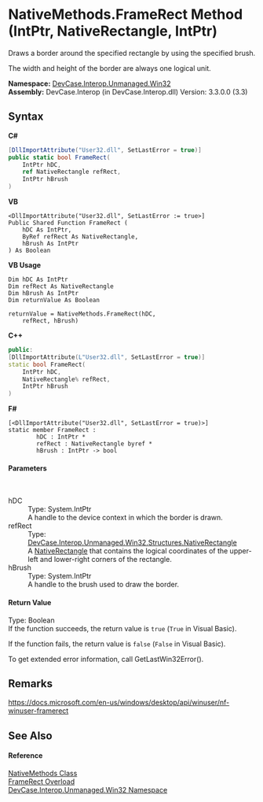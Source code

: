 # NativeMethods.FrameRect Method (IntPtr, NativeRectangle, IntPtr)
 

Draws a border around the specified rectangle by using the specified brush. 

 The width and height of the border are always one logical unit.

**Namespace:**&nbsp;<a href="N_DevCase_Interop_Unmanaged_Win32">DevCase.Interop.Unmanaged.Win32</a><br />**Assembly:**&nbsp;DevCase.Interop (in DevCase.Interop.dll) Version: 3.3.0.0 (3.3)

## Syntax

**C#**<br />
``` C#
[DllImportAttribute("User32.dll", SetLastError = true)]
public static bool FrameRect(
	IntPtr hDC,
	ref NativeRectangle refRect,
	IntPtr hBrush
)
```

**VB**<br />
``` VB
<DllImportAttribute("User32.dll", SetLastError := true>]
Public Shared Function FrameRect ( 
	hDC As IntPtr,
	ByRef refRect As NativeRectangle,
	hBrush As IntPtr
) As Boolean
```

**VB Usage**<br />
``` VB Usage
Dim hDC As IntPtr
Dim refRect As NativeRectangle
Dim hBrush As IntPtr
Dim returnValue As Boolean

returnValue = NativeMethods.FrameRect(hDC, 
	refRect, hBrush)
```

**C++**<br />
``` C++
public:
[DllImportAttribute(L"User32.dll", SetLastError = true)]
static bool FrameRect(
	IntPtr hDC, 
	NativeRectangle% refRect, 
	IntPtr hBrush
)
```

**F#**<br />
``` F#
[<DllImportAttribute("User32.dll", SetLastError = true)>]
static member FrameRect : 
        hDC : IntPtr * 
        refRect : NativeRectangle byref * 
        hBrush : IntPtr -> bool 

```


#### Parameters
&nbsp;<dl><dt>hDC</dt><dd>Type: System.IntPtr<br />A handle to the device context in which the border is drawn.</dd><dt>refRect</dt><dd>Type: <a href="T_DevCase_Interop_Unmanaged_Win32_Structures_NativeRectangle">DevCase.Interop.Unmanaged.Win32.Structures.NativeRectangle</a><br />A <a href="T_DevCase_Interop_Unmanaged_Win32_Structures_NativeRectangle">NativeRectangle</a> that contains the logical coordinates of the upper-left and lower-right corners of the rectangle.</dd><dt>hBrush</dt><dd>Type: System.IntPtr<br />A handle to the brush used to draw the border.</dd></dl>

#### Return Value
Type: Boolean<br />If the function succeeds, the return value is `true` (`True` in Visual Basic). 

 If the function fails, the return value is `false` (`False` in Visual Basic). 

 To get extended error information, call GetLastWin32Error().

## Remarks
<a href="https://docs.microsoft.com/en-us/windows/desktop/api/winuser/nf-winuser-framerect" target="_blank">https://docs.microsoft.com/en-us/windows/desktop/api/winuser/nf-winuser-framerect</a>

## See Also


#### Reference
<a href="T_DevCase_Interop_Unmanaged_Win32_NativeMethods">NativeMethods Class</a><br /><a href="Overload_DevCase_Interop_Unmanaged_Win32_NativeMethods_FrameRect">FrameRect Overload</a><br /><a href="N_DevCase_Interop_Unmanaged_Win32">DevCase.Interop.Unmanaged.Win32 Namespace</a><br />